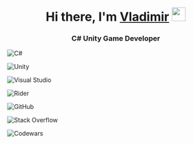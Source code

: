 <h1 align="center">Hi there, I'm <a href="https://daniilshat.ru/" target="_blank">Vladimir</a> 
<img src="https://github.com/blackcater/blackcater/raw/main/images/Hi.gif" height="32"/></h1>
<h3 align="center">C# Unity Game Developer </h3>


![C#](https://img.shields.io/badge/c%23-%23239120.svg?style=plastic&logo=c-sharp&logoColor=white)

![Unity](https://img.shields.io/badge/unity-%23000000.svg?style=for-plastic&logo=unity&logoColor=white)

![Visual Studio](https://img.shields.io/badge/Visual%20Studio-5C2D91.svg?style=plastic&logo=visual-studio&logoColor=white)

![Rider](https://img.shields.io/badge/Rider-000000.svg?style=plastic&logo=Rider&logoColor=white&color=black&labelColor=crimson)

![GitHub](https://img.shields.io/badge/github-%23121011.svg?style=plastic&logo=github&logoColor=white)

![Stack Overflow](https://img.shields.io/badge/-Stackoverflow-FE7A16?style=plastic&logo=stack-overflow&logoColor=white)

![Codewars](https://img.shields.io/badge/Codewars-B1361E?style=plastic&logo=codewars&logoColor=grey)
